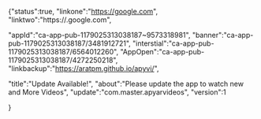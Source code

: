 {"status":true,
"linkone":"https://google.com",
"linktwo":"https://.google.com",

"appId":"ca-app-pub-1179025313038187~9573318981",
"banner":"ca-app-pub-1179025313038187/3481912721",
"interstial":"ca-app-pub-1179025313038187/6564012260",
"AppOpen":"ca-app-pub-1179025313038187/4272250218",
"linkbackup":"https://aratpm.github.io/apyvi/",



"title":"Update Available!",
"about":"Please update the app to watch new and More Videos",
"update":"com.master.apyarvideos",
"version":1

}
